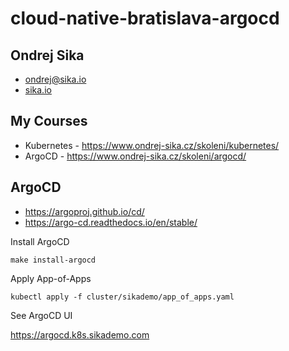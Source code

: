 # cloud-native-bratislava-argocd

## Ondrej Sika

- <ondrej@sika.io>
- [sika.io](https://sika.io)

## My Courses

- Kubernetes - https://www.ondrej-sika.cz/skoleni/kubernetes/
- ArgoCD - https://www.ondrej-sika.cz/skoleni/argocd/

## ArgoCD

- https://argoproj.github.io/cd/
- https://argo-cd.readthedocs.io/en/stable/

Install ArgoCD

```
make install-argocd
```

Apply App-of-Apps

```
kubectl apply -f cluster/sikademo/app_of_apps.yaml
```

See ArgoCD UI

https://argocd.k8s.sikademo.com
